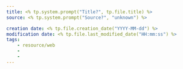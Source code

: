 ```yaml
---
title: <% tp.system.prompt("Title?", tp.file.title) %>
source: <% tp.system.prompt("Source?", "unknown") %>

creation date: <% tp.file.creation_date("YYYY-MM-dd") %>
modification date: <% tp.file.last_modified_date("HH:mm:ss") %>
tags:
	- resource/web
	- 
	- 
---
```

